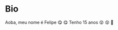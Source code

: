 # Bio
Aoba, meu nome é Felipe :yum: :yum:
Tenho 15 anos :stuck_out_tongue_closed_eyes:	 :stuck_out_tongue_closed_eyes:	
:yawning_face:
